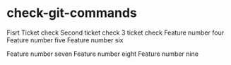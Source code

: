 # check-git-commands

Fisrt Ticket check
Second ticket check
3 ticket check
Feature number four
Feature number five
Feature number six



Feature number seven
Feature number eight
Feature number nine
